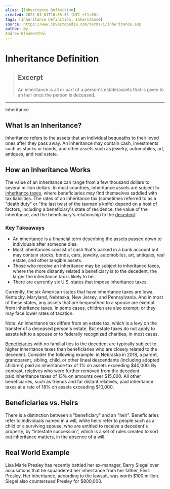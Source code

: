 ```yaml
---
alias: [Inheritance Definition]
created: 2021-03-01T16:55:33 (UTC +11:00)
tags: [Inheritance Definition, Inheritance]
source: https://www.investopedia.com/terms/i/inheritance.asp
author: By
Andrew Bloomenthal
---
```


# Inheritance Definition

> ## Excerpt
> An inheritance is all or part of a person's estate/assets that is given to an heir once the person is deceased.

---

Inheritance
## What Is an Inheritance?

Inheritance refers to the assets that an individual bequeaths to their loved ones after they pass away. An inheritance may contain cash, investments such as stocks or bonds, and other assets such as jewelry, automobiles, art, antiques, and real estate.

## How an Inheritance Works

The value of an inheritance can range from a few thousand dollars to several million dollars. In most countries, inheritance assets are subject to [inheritance taxes](https://www.investopedia.com/terms/i/inheritancetax.asp), where beneficiaries may find themselves saddled with tax liabilities. The rates of an inheritance tax (sometimes referred to as a "death duty" or "the last twist of the taxman's knife) depend on a host of factors, including a beneficiary's state of residence, the value of the inheritance, and the beneficiary's relationship to the [decedent](https://www.investopedia.com/terms/d/decedent.asp).

### Key Takeaways

-   An inheritance is a financial term describing the assets passed down to individuals after someone dies.
-   Most inheritances consist of cash that's parked in a bank account but may contain stocks, bonds, cars, jewelry, automobiles, art, antiques, real estate, and other tangible assets.
-   Those who receive an inheritance may be subject to inheritance taxes, where the more distantly related a beneficiary is to the decedent, the larger the inheritance tax is likely to be.
-   There are currently six U.S. states that impose inheritance taxes.

Currently, the six American states that have inheritance taxes are Iowa, Kentucky, Maryland, Nebraska, New Jersey, and Pennsylvania. And in most of these states, any assets that are bequeathed to a spouse are exempt from inheritance taxes. In some cases, children are also exempt, or they may face lower rates of taxation.

Note: An inheritance tax differs from an estate tax, which is a levy on the transfer of a deceased person's estate. But estate taxes do not apply to assets left to a spouse or to federally recognized charities, in most cases.

[Beneficiaries](https://www.investopedia.com/articles/pf/07/beneficiary_form.asp) with no familial ties to the decedent are typically subject to higher inheritance taxes than beneficiaries who are closely related to the decedent. Consider the following example: in Nebraska in 2018, a parent, grandparent, sibling, child, or other lineal descendants (including adopted children) paid an inheritance tax of 1% on assets exceeding $40,000. By contrast, relatives who were further removed from the decedent paid inheritance taxes of 13% on amounts over $15,000. All other beneficiaries, such as friends and far distant relatives, paid inheritance taxes at a rate of 18% on assets exceeding $10,000.

## Beneficiaries vs. Heirs

There is a distinction between a "beneficiary" and an "heir". Beneficiaries refer to individuals named in a will, while heirs refer to people such as a child or a surviving spouse, who are entitled to receive a decedent's property, by “intestate succession”, which is a set of rules created to sort out inheritance matters, in the absence of a will.

## Real World Example

Lisa Marie Presley has recently battled her ex-manager, Barry Siegel over accusations that he squandered her inheritance from her father, Elvis Presley. Her inheritance, according to the lawsuit, was worth $100 million. Siegel also countersued Presley for $800,000.
